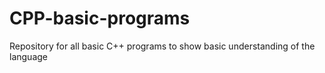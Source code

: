 # CPP-basic-programs
Repository for all basic C++ programs to show basic understanding of the language
